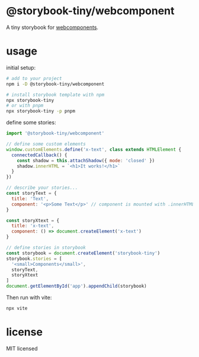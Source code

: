 # @storybook-tiny/webcomponent

A tiny storybook for [webcomponents][].

# usage

initial setup:

```sh
# add to your project
npm i -D @storybook-tiny/webcomponent

# install storybook template with npm
npx storybook-tiny
# or with pnpm
npx storybook-tiny -p pnpm
```

define some stories:

```js
import '@storybook-tiny/webcomponent'

// define some custom elements
window.customElements.define('x-text', class extends HTMLElement {
  connectedCallback() {
    const shadow = this.attachShadow({ mode: 'closed' })
    shadow.innerHTML = `<h1>It works!</h1>`
  }
})

// describe your stories...
const storyText = {
  title: 'Text',
  component: '<p>Some Text</p>' // component is mounted with .innerHTML
}

const storyXtext = {
  title: 'x-text',
  component: () => document.createElement('x-text')
}

// define stories in storybook
const storybook = document.createElement('storybook-tiny')
storybook.stories = [
  '<small>Components</small>',
  storyText,
  storyXtext
]
document.getElementById('app').appendChild(storybook)
```

Then run with vite:

```sh
npx vite
```

# license

MIT licensed

[webcomponents]: https://developer.mozilla.org/en-US/docs/Web/API/Web_components
